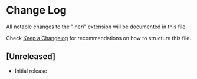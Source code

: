 # Change Log

All notable changes to the "ineri" extension will be documented in this file.

Check [Keep a Changelog](http://keepachangelog.com/) for recommendations on how to structure this file.

## [Unreleased]

- Initial release